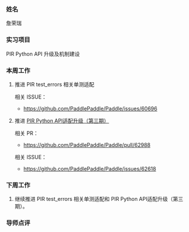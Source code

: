 ### 姓名

詹荣瑞

### 实习项目

PIR Python API 升级及机制建设

### 本周工作

1. 推进 PIR test_errors 相关单测适配
    
    相关 ISSUE：
    - https://github.com/PaddlePaddle/Paddle/issues/60696

2. 推进 [PIR Python API适配升级（第三期）](https://github.com/PaddlePaddle/Paddle/issues/62618)
    
    相关 PR：
    - https://github.com/PaddlePaddle/Paddle/pull/62988

    相关 ISSUE：
    - https://github.com/PaddlePaddle/Paddle/issues/62618

### 下周工作

1. 继续推进 PIR test_errors 相关单测适配和 PIR Python API适配升级（第三期）。

### 导师点评

